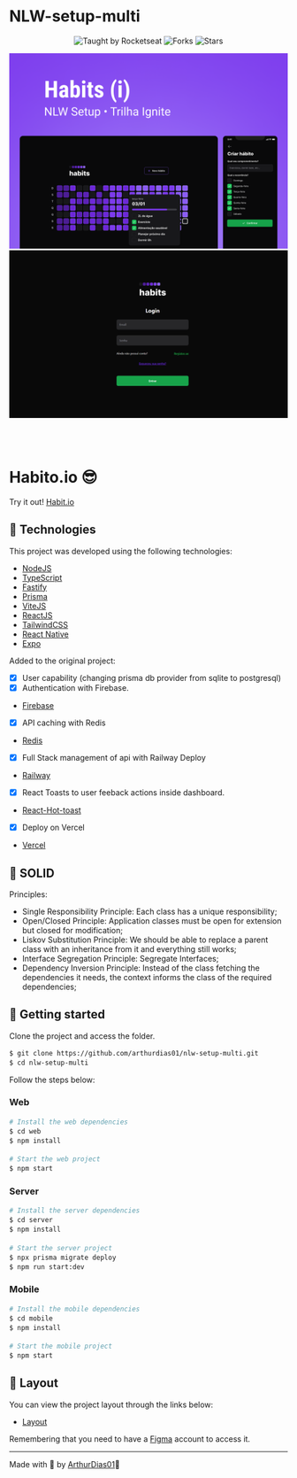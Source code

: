 # NLW-setup-multi
<p align="center">
  <img src="https://img.shields.io/static/v1?label=Taught%20by&message=Rocketseat&color=white&labelColor=8257E5" alt="Taught by Rocketseat">
  <img src="https://img.shields.io/github/forks/arthurdias01/nlw-setup-multi?label=forks&message=MIT&color=white&labelColor=8257E5" alt="Forks">
  <img src="https://img.shields.io/github/stars/arthurdias01/nlw-setup-multi?label=stars&message=MIT&color=white&labelColor=8257E5" alt="Stars">
</p>

![](./.github/cover.png)
![](./.github/habit_io_1.png)

<br>
<br>

# Habito.io 😎
Try it out! [Habit.io](https://habitsio.vercel.app/) 
## 🧪 Technologies

This project was developed using the following technologies:

- [NodeJS](https://nodejs.org/)
- [TypeScript](https://www.typescriptlang.org/)
- [Fastify](https://www.fastify.io/)
- [Prisma](https://www.prisma.io/)
- [ViteJS](https://vitejs.dev/)
- [ReactJS](https://reactjs.org/)
- [TailwindCSS](https://tailwindcss.com/)
- [React Native](https://reactnative.dev/)
- [Expo](https://expo.io/)

Added to the original project:
  - [x] User capability (changing prisma db provider from sqlite to postgresql)
  - [x] Authentication with Firebase.
  - [Firebase](https://firebase.google.com/)
  
  - [x] API caching with Redis
  - [Redis](https://redis.io/)
  
  - [x] Full Stack management of api with Railway Deploy
  - [Railway](https://railway.app/)
  
  - [x] React Toasts to user feeback actions inside dashboard.
  - [React-Hot-toast](https://react-hot-toast.com/)
   
  - [x] Deploy on Vercel
  - [Vercel](https://vercel.com/)

## 🧪 SOLID

Principles:

- Single Responsibility Principle: Each class has a unique responsibility;
- Open/Closed Principle: Application classes must be open for extension but closed for modification;
- Liskov Substitution Principle: We should be able to replace a parent class with an inheritance from it and everything still works;
- Interface Segregation Principle: Segregate Interfaces;
- Dependency Inversion Principle: Instead of the class fetching the dependencies it needs, the context informs the class of the required dependencies;

## 🚀 Getting started

Clone the project and access the folder.

```bash
$ git clone https://github.com/arthurdias01/nlw-setup-multi.git
$ cd nlw-setup-multi
```

Follow the steps below:

### Web

```bash
# Install the web dependencies
$ cd web
$ npm install

# Start the web project
$ npm start
```

### Server

```bash
# Install the server dependencies
$ cd server
$ npm install

# Start the server project
$ npx prisma migrate deploy
$ npm run start:dev
```

### Mobile

```bash
# Install the mobile dependencies
$ cd mobile
$ npm install

# Start the mobile project
$ npm start
```

## 🔖 Layout

You can view the project layout through the links below:

- [Layout](<https://www.figma.com/file/pJpaMSKVfCmPUMZJOVwquQ/Habits-(i)-(Community)?node-id=6%3A344&t=1UcC6dIPVGBxdhpz-1>)

Remembering that you need to have a [Figma](http://figma.com/) account to access it.

---

Made with 💜 by [ArthurDias01](https://github.com/arthurdias01)👋
